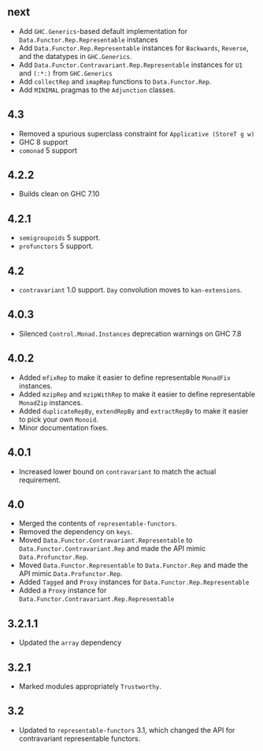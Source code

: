 next
----
* Add `GHC.Generics`-based default implementation for `Data.Functor.Rep.Representable` instances
* Add `Data.Functor.Rep.Representable` instances for `Backwards`, `Reverse`, and the datatypes in `GHC.Generics`.
* Add `Data.Functor.Contravariant.Rep.Representable` instances for `U1` and `(:*:)` from `GHC.Generics`
* Add `collectRep` and `imapRep` functions to `Data.Functor.Rep`.
* Add `MINIMAL` pragmas to the `Adjunction` classes.

4.3
---
* Removed a spurious superclass constraint for `Applicative (StoreT g w)`
* GHC 8 support
* `comonad` 5 support

4.2.2
-----
* Builds clean on GHC 7.10

4.2.1
-----
* `semigroupoids` 5 support.
* `profunctors` 5 support.

4.2
---
* `contravariant` 1.0 support. `Day` convolution moves to `kan-extensions`.

4.0.3
-----
* Silenced `Control.Monad.Instances` deprecation warnings on GHC 7.8

4.0.2
-----
* Added `mfixRep` to make it easier to define representable `MonadFix` instances.
* Added `mzipRep` and `mzipWithRep` to make it easier to define representable `MonadZip` instances.
* Added `duplicateRepBy`, `extendRepBy` and `extractRepBy` to make it easier to pick your own `Monoid`.
* Minor documentation fixes.

4.0.1
-----
* Increased lower bound on `contravariant` to match the actual requirement.

4.0
---
* Merged the contents of `representable-functors`.
* Removed the dependency on `keys`.
* Moved `Data.Functor.Contravariant.Representable` to `Data.Functor.Contravariant.Rep` and made the API mimic `Data.Profunctor.Rep`.
* Moved `Data.Functor.Representable` to `Data.Functor.Rep` and made the API mimic `Data.Profunctor.Rep`.
* Added `Tagged` and `Proxy` instances for `Data.Functor.Rep.Representable`
* Added a `Proxy` instance for `Data.Functor.Contravariant.Rep.Representable`

3.2.1.1
-------
* Updated the `array` dependency

3.2.1
-----
* Marked modules appropriately `Trustworthy`.

3.2
---
* Updated to `representable-functors` 3.1, which changed the API for contravariant representable functors.
